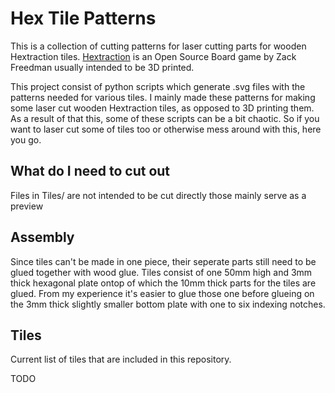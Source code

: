 # Hex Tile Patterns

This is a collection of cutting patterns for laser cutting parts for wooden Hextraction tiles.
[Hextraction](https://www.playhextraction.com/) is an Open Source Board game by Zack Freedman usually intended to be 3D printed.

This project consist of python scripts which generate .svg files with the patterns needed for various tiles.
I mainly made these patterns for making some laser cut wooden Hextraction tiles, as opposed to 3D printing them.
As a result of that this, some of these scripts can be a bit chaotic.
So if you want to laser cut some of tiles too or otherwise mess around with this, here you go.

## What do I need to cut out

Files in Tiles/ are not intended to be cut directly those mainly serve as a preview

## Assembly

Since tiles can't be made in one piece, their seperate parts still need to be glued together with wood glue.
Tiles consist of one 50mm high and 3mm thick hexagonal plate ontop of which the 10mm thick parts for the tiles are glued.
From my experience it's easier to glue those one before glueing on the 3mm thick slightly smaller bottom plate with one to six indexing notches.

## Tiles

Current list of tiles that are included in this repository.

TODO

